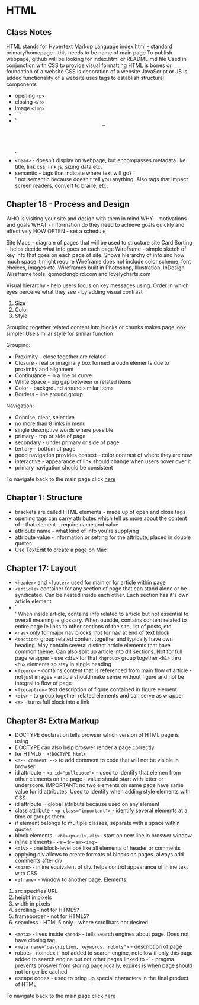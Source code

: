 # HTML

## Class Notes

HTML stands for Hypertext Markup Language
index.html - standard primary/homepage - this needs to be name of main page
To publish webpage, github will be looking for index.html or README.md file
Used in conjunction with CSS to provide visual formatting
HTML is bones or foundation of a website
CSS is decoration of a website
JavaScript or JS is added functionality of a website
uses tags to establish structural components

- opening `<p>`
- closing `</p>`
- image `<img>`
- `<body>``</body>'
- `<header>``</header>'
- `<head>` - doesn't display on webpage, but encompasses metadata like title, link css, link js, sizing data etc.
- semantic - tags that indicate where text will go? `<div>' not semantic because doesn't tell you anything. Also tags that impact screen readers, convert to braille, etc.

## Chapter 18 - Process and Design

WHO is visiting your site and design with them in mind
WHY - motivations and goals
WHAT - information do they need to achieve goals quickly and effectively
HOW OFTEN - set a schedule

Site Maps - diagram of pages that will be used to structure site
Card Sorting - helps decide what info goes on each page
Wireframe - simple sketch of key info that goes on each page of site. Shows hierarchy of info and how much space it might require
Wireframe does not include color scheme, font choices, images etc.
Wireframes built in Photoshop, Illustration, InDesign
Wireframe tools: gomockingbird.com and lovelycharts.com

Visual hierarchy - help users focus on key messages using. Order in which eyes perceive what they see - by adding visual contrast

1. Size
2. Color
3. Style

Grouping together related content into blocks or chunks makes page look simpler
Use similar style for similar function

Grouping:

- Proximity - close together are related
- Closure - real or imaginary box formed aroudn elements due to proximity and alignment
- Continuance - in a line or curve
- White Space - big gap between unrelated items
- Color - background around similar items
- Borders - line around group

Navigation:

- Concise, clear, selective
- no more than 8 links in menu
- single descriptive words where possible
- primary - top or side of page
- secondary - under primary or side of page
- tertiary - bottom of page
- good navigation provides context - color contrast of where they are now
- interactive - appearance of link should change when users hover over it
- primary navigation should be consistent

To navigate back to the main page click [here](https://hmay1415.github.io/reading-notes/)

## Chapter 1: Structure

- brackets are called HTML elements - made up of open and close tags
- opening tags can carry attributes which tell us more about the content of - that element - require name and value
- attribute name - what kind of info you're supplying
- attribute value - information or setting for the attribute, placed in double quotes
- Use TextEdit to create a page on Mac

## Chapter 17: Layout

- `<header>` and `<footer>` used for main or for article within page
- `<article>` container for any section of page that can stand alone or be syndicated. Can be nested inside each other. Each section has it's own article element
- `<aside>' When inside article, contains info related to article but not essential to overall meaning ie glossary. When outside, contains content related to entire page ie links to other sections of the site, list of posts, etc.
- `<nav>` only for major nav blocks, not for nav at end of text block
- `<section>` group related content together and typically have own heading. May contain several distinct article elements that have common theme. Can also split up article into dif sections. Not for full page wrapper - use `<div>` for that
`<hgroup>` group together `<h1>` thru `<h6>` elements so stay in single heading
- `<figure>` - contains content that is referenced from main flow of article - not just images - article should make sense without figure and not be integral to flow of page
- `<figcaption>` text description of figure contained in figure element
- `<div>` - to group together related elements and can serve as wrapper
- `<a>` - turns full block into a link

## Chapter 8: Extra Markup

- DOCTYPE declaration tells browser which version of HTML page is using
- DOCTYPE can also help broswer render a page correctly
- for HTML5 - `<!DOCTYPE html>`
- `<!-- comment -->` to add comment to code that will not be visible in browser
- id attribute - `<p id="pullquote">` - used to identify that elemen from other elements on the page - value should start with letter or underscore. IMPORTANT: no two elements on same page have same value for id attributes. Used to identify when adding style elements with CSS
- id attribute = global attribute because used on any element
- class attribute - `<p class="important">` - identify several elements at a time or groups them
- if element belongs to multiple classes, separate with a space within quotes
- block elements - `<hl><p><ul>,<li>`- start on new line in broswer window
- inline elements - `<a><b><em><img>`
- `<div>` - one block-level box like all elements of header or comments
- applying div allows to create formats of blocks on pages. always add comments after div
- `<span>` - inline equivalent of div. helps control appearance of inline text with CSS
- `<iframe>` - window to another page. Elements:

1. src specifies URL
2. height in pixels
3. width in pixels
4. scrolling - not for HTML5?
5. frameborder - not for HTML5?
6. seamless - HTML5 only - where scrollbars not desired

- `<meta>`  - lives inside `<head>` - tells search engines about page. Does not have closing tag
- `<meta name="description, keywords, robots">` - description of page
- robots - noindex if not added to search engine, nofollow if only this page added to search engine but not other pages linked to
-`<meta http-equiv="author, pragma, expires"> - pragma prevents broswer from storing page locally, expires is when page should not longer be cached
- escape codes - used to bring up special characters in the final product of HTML

To navigate back to the main page click [here](https://hmay1415.github.io/reading-notes/)